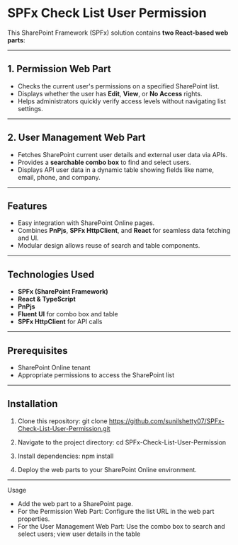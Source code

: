 # SPFx Check List User Permission

This SharePoint Framework (SPFx) solution contains **two React-based web parts**:

---

## 1. Permission Web Part
- Checks the current user's permissions on a specified SharePoint list.
- Displays whether the user has **Edit**, **View**, or **No Access** rights.
- Helps administrators quickly verify access levels without navigating list settings.

---

## 2. User Management Web Part
- Fetches SharePoint current user details and external user data via APIs.
- Provides a **searchable combo box** to find and select users.
- Displays API user data in a dynamic table showing fields like name, email, phone, and company.

---

## Features
- Easy integration with SharePoint Online pages.
- Combines **PnPjs**, **SPFx HttpClient**, and **React** for seamless data fetching and UI.
- Modular design allows reuse of search and table components.

---

## Technologies Used
- **SPFx (SharePoint Framework)**
- **React & TypeScript**
- **PnPjs**
- **Fluent UI** for combo box and table
- **SPFx HttpClient** for API calls

---

## Prerequisites
- SharePoint Online tenant
- Appropriate permissions to access the SharePoint list

---

## Installation
1. Clone this repository:
git clone https://github.com/sunilshetty07/SPFx-Check-List-User-Permission.git

2. Navigate to the project directory:
cd SPFx-Check-List-User-Permission

3. Install dependencies:
npm install

4. Deploy the web parts to your SharePoint Online environment.
---
Usage
- Add the web part to a SharePoint page.
- For the Permission Web Part: Configure the list URL in the web part properties.
- For the User Management Web Part: Use the combo box to search and select users; view user details in the table